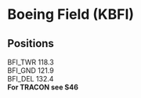 # Boeing Field (KBFI)
## Positions
BFI_TWR 118.3  
BFI_GND 121.9  
BFI_DEL 132.4  
**For TRACON see S46**